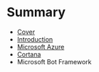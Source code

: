 # Summary

* [Cover](README.md)
* [Introduction](documentation/Introduction.md)
* [Microsoft Azure](MicrosoftAzure.md)
* [Cortana](documentation/Cortana.md)
* Microsoft Bot Framework

